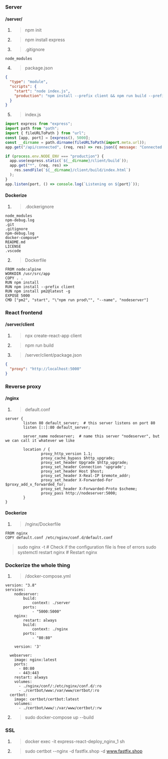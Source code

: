### Server

#### /server/

1. > npm init
2. > npm install express
3. > .gitignore
```
node_modules
```
4. > package.json

```json
{
  "type": "module",
  "scripts": {
    "start": "node index.js",
    "production": "npm install --prefix client && npm run build --prefix client && npm install && NODE_ENV=production npm start"
  }
}
```

5. > index.js

```javascript
import express from "express";
import path from "path";
import { fileURLToPath } from "url";
const [app, port] = [express(), 5000];
const __dirname = path.dirname(fileURLToPath(import.meta.url));
app.get("/api/connected", (req, res) => res.json({ message: "Connected!" }));

if (process.env.NODE_ENV === "production") {
  app.use(express.static(`${__dirname}/client/build`));
  app.get("*", (req, res) =>
    res.sendFile(`${__dirname}/client/build/index.html`)
  );
}
app.listen(port, () => console.log(`Listening on ${port}`));
```

#### Dockerize

1. > .dockerignore
```
node_modules
npm-debug.log
.git
.gitignore
npm-debug.log
docker-compose*
README.md
LICENSE
.vscode
```

2. > Dockerfile
```
FROM node:alpine
WORKDIR /usr/src/app
COPY . .
RUN npm install
RUN npm install --prefix client
RUN npm install pm2@latest -g
EXPOSE 5000
CMD ["pm2", "start", "\"npm run prod\"", "--name", "nodeserver"]
```

### React frontend

#### /server/client

1. > npx create-react-app client
2. > npm run build
3. > /server/client/package.json
```json
{
  "proxy": "http://localhost:5000"
}
```

### Reverse proxy

#### /nginx

1. > default.conf
```
server {
        listen 80 default_server;  # this server listens on port 80
        listen [::]:80 default_server;
        
        server_name nodeserver;  # name this server "nodeserver", but we can call it whatever we like

        location / {
                proxy_http_version 1.1;
                proxy_cache_bypass $http_upgrade;
                proxy_set_header Upgrade $http_upgrade;
                proxy_set_header Connection 'upgrade';
                proxy_set_header Host $host;
                proxy_set_header X-Real-IP $remote_addr;
                proxy_set_header X-Forwarded-For $proxy_add_x_forwarded_for;
                proxy_set_header X-Forwarded-Proto $scheme;
                proxy_pass http://nodeserver:5000;
        }
}
```

#### Dockerize

1. > /nginx/Dockerfile
```
FROM nginx
COPY default.conf /etc/nginx/conf.d/default.conf
```

> sudo nginx -t # Check if the configuration file is free of errors
> sudo systemctl restart nginx # Restart nginx


### Dockerize the whole thing

1. > /docker-compose.yml
```
version: "3.8"
services:
    nodeserver:
        build:
            context: ./server
        ports:
            - "5000:5000"
    nginx:
        restart: always
        build:
            context: ./nginx
        ports:
            - "80:80"

    version: '3'

  webserver:
    image: nginx:latest
    ports:
      - 80:80
      - 443:443
    restart: always
    volumes:
      - ./nginx/conf/:/etc/nginx/conf.d/:ro
      - ./certbot/www:/var/www/certbot/:ro
  certbot:
    image: certbot/certbot:latest
    volumes:
      - ./certbot/www/:/var/www/certbot/:rw
```

2. > sudo docker-compose up --build


### SSL
1. > docker exec -it express-react-deploy_nginx_1 sh
2. > sudo certbot --nginx -d fastfix.shop -d www.fastfix.shop

